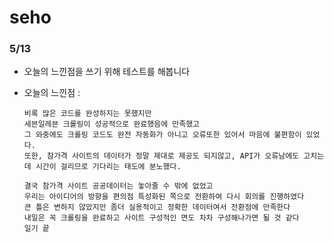 # seho

### 5/13

- 오늘의 느낀점을 쓰기 위해 테스트를 해봅니다

- 오늘의 느낀점 : 

  ```
  비록 많은 코드를 완성하지는 못했지만
  세븐일레븐 크롤링이 성공적으로 완료했음에 만족했고
  그 와중에도 크롤링 코드도 완전 자동화가 아니고 오류또한 있어서 마음에 불편함이 있었다.
  또한, 참가격 사이트의 데이터가 정말 제대로 제공도 되지않고, API가 오류남에도 고치는데 시간이 걸리므로 기다리는 태도에 분노했다.
  
  결국 참가격 사이트 공공데이터는 놓아줄 수 밖에 없었고
  우리는 아이디어의 방향을 편의점 특성화된 쪽으로 전환하여 다시 회의를 진행하였다
  큰 틀은 변하지 않았지만 좀더 실용적이고 정확한 데이터여서 전환점에 만족한다
  내일은 꼭 크롤링을 완료하고 사이트 구성적인 면도 차차 구성해나가면 될 것 같다
  일기 끝
  ```

  

